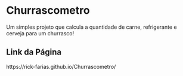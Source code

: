 # Churrascometro

<p>Um simples projeto que calcula a quantidade de carne, refrigerante e cerveja para um churrasco!</p>

## Link da Página

<p>https://rick-farias.github.io/Churrascometro/</p>
